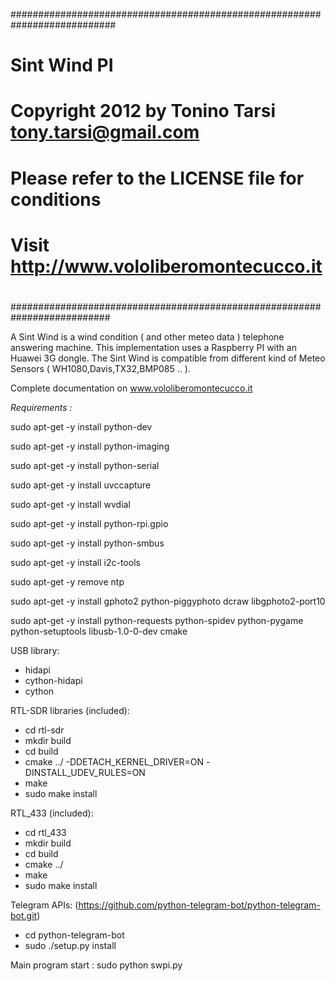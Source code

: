 ###########################################################################
# Sint Wind PI
# Copyright 2012 by Tonino Tarsi <tony.tarsi@gmail.com>
#
# Please refer to the LICENSE file for conditions
# Visit http://www.vololiberomontecucco.it
#
##########################################################################


A Sint Wind is a wind condition ( and other meteo data ) telephone answering machine. 
This implementation uses a Raspberry PI with an Huawei 3G dongle. The Sint Wind is compatible from different kind of Meteo Sensors ( WH1080,Davis,TX32,BMP085 .. ).

Complete documentation on www.vololiberomontecucco.it

*Requirements :*

sudo apt-get -y install python-dev

sudo apt-get -y install python-imaging

sudo apt-get -y install python-serial

sudo apt-get -y install uvccapture

sudo apt-get -y install wvdial

sudo apt-get -y install python-rpi.gpio

sudo apt-get -y install python-smbus

sudo apt-get -y install i2c-tools

sudo apt-get -y remove ntp

sudo apt-get -y install gphoto2  python-piggyphoto dcraw libgphoto2-port10

sudo apt-get -y install python-requests python-spidev python-pygame python-setuptools libusb-1.0-0-dev cmake 



USB library:
- hidapi
- cython-hidapi
- cython


RTL-SDR libraries (included):
- cd rtl-sdr
- mkdir build
- cd build
- cmake ../  -DDETACH_KERNEL_DRIVER=ON -DINSTALL_UDEV_RULES=ON
- make
- sudo make install 
 

RTL_433 (included):
- cd rtl_433
- mkdir build
- cd build
- cmake ../
- make
- sudo make install


Telegram APIs: (https://github.com/python-telegram-bot/python-telegram-bot.git)
- cd  python-telegram-bot
- sudo ./setup.py install


Main program start : sudo python swpi.py


